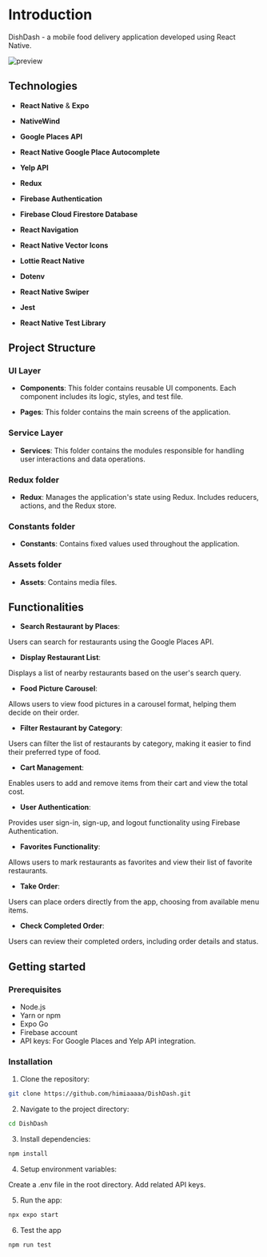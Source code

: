 # Introduction

DishDash - a mobile food delivery application developed using React Native. 

![preview](./assets/images/preview.png)

## Technologies

- **React Native** & **Expo**

- **NativeWind**

- **Google Places API**

- **React Native Google Place Autocomplete**

- **Yelp API**

- **Redux**

- **Firebase Authentication**

- **Firebase Cloud Firestore Database**

- **React Navigation**

- **React Native Vector Icons**

- **Lottie React Native**

- **Dotenv**
 
- **React Native Swiper**

- **Jest**

- **React Native Test Library**

## Project Structure

### UI Layer

- **Components**: This folder contains reusable UI components. Each component includes its logic, styles, and test file.

- **Pages**: This folder contains the main screens of the application.

### Service Layer

- **Services**: This folder contains the modules responsible for handling user interactions and data operations.

### Redux folder

- **Redux**: Manages the application's state using Redux. Includes reducers, actions, and the Redux store.

### Constants folder

- **Constants**: Contains fixed values used throughout the application.

### Assets folder

- **Assets**: Contains media files.

## Functionalities

- **Search Restaurant by Places**: 

Users can search for restaurants using the Google Places API.
- **Display Restaurant List**: 

Displays a list of nearby restaurants based on the user's search query.
- **Food Picture Carousel**: 

Allows users to view food pictures in a carousel format, helping them decide on their order.
- **Filter Restaurant by Category**: 

Users can filter the list of restaurants by category, making it easier to find their preferred type of food.
- **Cart Management**: 

Enables users to add and remove items from their cart and view the total cost.
- **User Authentication**: 

Provides user sign-in, sign-up, and logout functionality using Firebase Authentication.
- **Favorites Functionality**: 

Allows users to mark restaurants as favorites and view their list of favorite restaurants.
- **Take Order**: 

Users can place orders directly from the app, choosing from available menu items.
- **Check Completed Order**: 

Users can review their completed orders, including order details and status.

## Getting started

### Prerequisites

- Node.js
- Yarn or npm
- Expo Go 
- Firebase account
- API keys: For Google Places and Yelp API integration.

### Installation

1. Clone the repository:

```bash
git clone https://github.com/himiaaaaa/DishDash.git
```

2. Navigate to the project directory:

```bash
cd DishDash
```

3. Install dependencies:

```bash
npm install
```

4. Setup environment variables:

Create a .env file in the root directory. Add related API keys.

5. Run the app:

```bash
npx expo start
```

6. Test the app

```bash
npm run test
```

